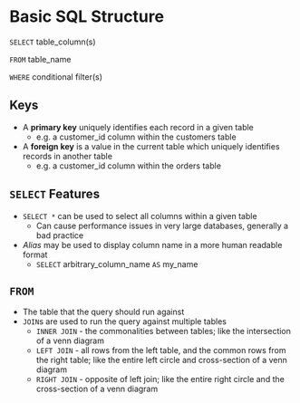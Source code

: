 # Basic SQL Structure
`SELECT` table_column(s)

`FROM` table_name

`WHERE` conditional filter(s)

## Keys
* A **primary key** uniquely identifies each record in a given table
  * e.g. a customer_id column within the customers table
* A **foreign key** is a value in the current table which uniquely identifies records in another table
  * e.g. a customer_id column within the orders table

## `SELECT` Features
* `SELECT *` can be used to select all columns within a given table
  * Can cause performance issues in very large databases, generally a bad practice
* *Alias* may be used to display column name in a more human readable format
  * `SELECT` arbitrary_column_name `AS` my_name


## `FROM`
* The table that the query should run against
* `JOIN`s are used to run the query against multiple tables
  * `INNER JOIN` - the commonalities between tables; like the intersection of a venn diagram
  * `LEFT JOIN` - all rows from the left table, and the common rows from the right table; like the entire left circle and cross-section of a venn diagram
  * `RIGHT JOIN` - opposite of left join; like the entire right circle and the cross-section of a venn diagram
